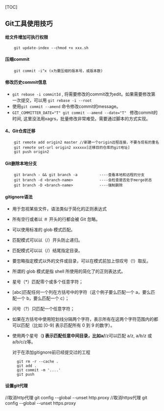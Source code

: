  [TOC] 
## Git工具使用技巧
#### 给文件增加可执行权限
```
    git update-index --chmod +x xxx.sh
```
#### 压缩commit
```
    git commit -i^x (x为要压缩的版本号，或版本数)
```
#### 修改历史commit信息
+ `git rebase -i commitId` , 将需要修改的commit改为edit。如果需要修改第一次提交，可以用 `git rebase -i --root` 
+ 使用`git commit --amend` 命令修改commit的message。
+ `GIT_COMMITTER_DATE="T" git commit --amend --date="T" ` 修改commit的时间, 这里没法用xagrs，批量修改非常难受。需要通过脚本的方式实现。 


#### 4、Git仓库迁移
```
    git remote add origin2 master //新建一个origin远程连接，不要与现有的重名
    git remote set-url origin2 xxxxxx[迁移目的仓库的git地址]
    git push origin2
```

#### Git删除本地分支
```
    git branch - && git branch -a          ----查看本地和远程的分支
    git branch -d <branch-name>            ----会检查是否处于merge状态
    git branch -D <branch-name>            ----强制删除
```
#### gitignore语法
+ 用于忽视某些文件，语法类似于简化的正则表达式
+ 所有空行或者以 ＃ 开头的行都会被 Git 忽略。
+ 可以使用标准的 glob 模式匹配。
+ 匹配模式可以以（/）开头防止递归。
+ 匹配模式可以以（/）结尾指定目录。
+ 要忽略指定模式以外的文件或目录，可以在模式前加上惊叹号（!）取反。
+ 所谓的 glob 模式是指 shell 所使用的简化了的正则表达式。
+ 星号（*）匹配零个或多个任意字符；
+ [abc]匹配任何一个列在方括号中的字符（这个例子要么匹配一个 a，要么匹配一个 b，要么匹配一个 c）；
+ 问号（?）只匹配一个任意字符；
+ 如果在方括号中使用短划线分隔两个字符，表示所有在这两个字符范围内的都可以匹配（比如 [0-9] 表示匹配所有 0 到 9 的数字）。
+ 使用两个星号（**) 表示匹配任意中间目录，比如a/**/z可以匹配 a/z, a/b/z 或 a/b/c/z等。
  
  对于在添加gitignore前已经提交过的工程
  ```
    git rm -r --cache .
    git add .
    git commit -m '....'
    git push
  ```

#### 设置git代理
//取消http代理
git config --global --unset http.proxy
//取消https代理 
git config --global --unset https.proxy